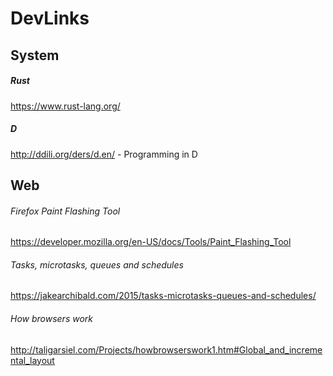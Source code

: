 # DevLinks


## System

##### Rust
https://www.rust-lang.org/

##### D
http://ddili.org/ders/d.en/ - Programming in D

## Web
###### Firefox Paint Flashing Tool
https://developer.mozilla.org/en-US/docs/Tools/Paint_Flashing_Tool

###### Tasks, microtasks, queues and schedules
https://jakearchibald.com/2015/tasks-microtasks-queues-and-schedules/

###### How browsers work
http://taligarsiel.com/Projects/howbrowserswork1.htm#Global_and_incremental_layout
